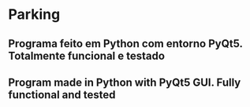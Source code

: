 # Parking

## Programa feito em Python com entorno PyQt5. Totalmente funcional e testado

## Program made in Python with PyQt5 GUI. Fully functional and tested

